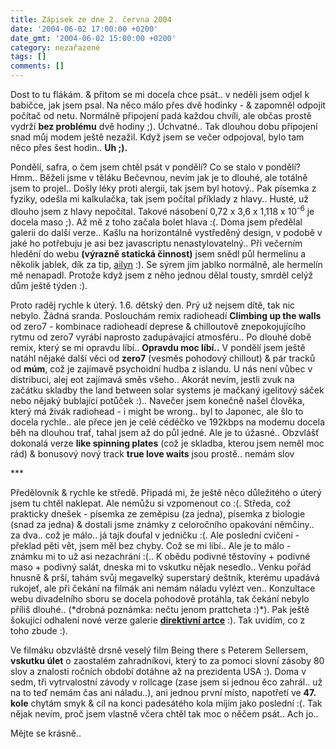 ```yaml
---
title: Zápisek ze dne 2. června 2004
date: '2004-06-02 17:00:00 +0200'
date_gmt: '2004-06-02 15:00:00 +0200'
category: nezařazené
tags: []
comments: []
---
```

<p>Dost to tu flákám. &amp; přitom se mi docela chce psát.. v neděli jsem odjel k babičce, jak jsem psal. Na něco  málo přes dvě hodinky - &amp; zapomněl odpojit počítač od netu. Normálně připojení padá každou chvíli, ale občas  prostě vydrží <strong>bez problému</strong> dvě hodiny ;). Úchvatné.. Tak dlouhou dobu připojení snad můj modem ještě nezažil.  Když jsem se večer odpojoval, bylo tam něco přes šest hodin.. <strong>Uh ;).</strong></p>
<p>Pondělí, safra, o čem jsem chtěl psát v pondělí? Co se stalo v pondělí? Hmm.. Běželi jsme v těláku Bečevnou,  nevím jak je to dlouhé, ale totálně jsem to projel.. Došly léky proti alergii, tak jsem byl hotový..  Pak písemka z fyziky, odešla mi kalkulačka, tak jsem počítal příklady z hlavy.. Husté, už dlouho jsem z hlavy  nepočítal. Takové násobení 0,72 x 3,6 x 1,118 x 10<sup>-6</sup> je docela maso ;). Až mě z toho začala bolet hlava :(.  Doma jsem předělal galerii do další verze.. Kašlu na horizontálně vystředěný design, v podobě v jaké ho potřebuju  je asi bez javascriptu nenastylovatelný.. Při večerním hledění do webu <strong>(výrazně statická činnost)</strong> jsem snědl  půl hermelínu a několik jablek, dík za tip, <a href="http://ailyn.wz.cz/rhapsody">ailyn</a> :).  Se sýrem jím jablko normálně, ale hermelín mě nenapadl. Protože když jsem z něho jednou dělal tousty, smrděl celýž dům  ještě týden :).</p>
<p>Proto raděj rychle k úterý. 1.6. dětský den. Prý už nejsem dítě, tak nic nebylo. Žádná sranda. Poslouchám  remix radioheadí <strong>Climbing up the walls</strong> od zero7 - kombinace radioheadí deprese &amp; chilloutově znepokojujícího  rytmu od zero7 vyrábí naprosto zadupávající atmosféru.. Po dlouhé době remix, který se mi opravdu líbí.. <strong>Opravdu  moc líbí..</strong> V pondělí  jsem ještě natáhl nějaké další věci od <strong>zero7</strong> (vesměs pohodový chillout) &amp; pár tracků od <strong>múm</strong>, což je zajímavě  psychoidní hudba z islandu. U nás není vůbec v distribuci, alej eot zajímavá směs všeho.. Akorát nevím, jestli zvuk na začátku skladby the land between solar systems je mačkaný  igelitový sáček nebo nějaký bublající potůček :).. Navečer jsem  konečně našel člověka, který má živák radiohead - i might be wrong.. byl to Japonec, ale šlo to docela rychle..  ale přece jen je celé cédéčko ve 192kbps na modemu docela běh na dlouhou trať, tahal jsem až do půl jedné.  Ale je to úžasné.. Obzvlášť dokonalá verze <strong>like spinning plates</strong> (což je skladba, kterou jsem neměl moc rád) &  bonusový nový track <strong>true love waits</strong> jsou prostě.. nemám slov</p>
<p>***</p>
<p>Předělovník &amp; rychle ke středě. Připadá mi, že ještě něco důležitého o úterý jsem tu chtěl naklepat. Ale nemůžu  si vzpomenout co :(. Středa, což prakticky dnešek - písemka ze zeměpisu (za jedna), písemka z biologie (snad za jedna)  &amp; dostali jsme známky z celoročního opakování němčiny.. za dva.. což je málo.. já tajk doufal v jedničku :(.  Ale poslední cvičení - překlad pěti vět, jsem měl bez chyby. Což se mi líbí.. Ale je to málo - známku mi to  už asi nezachrání :(.. K obědu podivné těstoviny + podivné maso + podivný salát, dneska mi to vskutku nějak nesedlo..  Venku pořád hnusně &amp; prší, tahám svůj megavelký superstarý deštník, kterému upadává rukojeť, ale při čekání  na filmák ani nemám náladu vylézt ven.. Konzultace webu divadelního sboru se docela pohodově protáhla, tak čekání  nebylo příliš dlouhé.. (*drobná poznámka: nečtu jenom prattcheta :)*). Pak ještě šokující odhalení nové verze  galerie <strong><a href="http://mgvforum.wz.cz/forum/info.php?autor=Ryska">direktivní artce</a></strong> :). Tak uvidím, co z toho  zbude :).</p>
<p>Ve filmáku obzvláště drsně veselý film Being there s Peterem Sellersem, <strong>vskutku úlet</strong> o zaostalém zahradníkovi,  který to za pomoci slovní zásoby 80 slov a znalosti ročních období dotáhne až na prezidenta USA :). Doma v sedm,  tři vytrvalostní závody v rollcage (zase jsem si jednou ěco zahrál.. už na to teď nemám čas ani náladu..), ani jednou první místo, napotřetí ve <strong>47. kole</strong> chytám smyk &amp; cíl na konci  padesátého kola míjím jako poslední :(. Tak nějak nevím, proč jsem vlastně včera chtěl tak moc o něčem psát..  Ach jo..</p>
<p>Mějte se krásně..</p>
